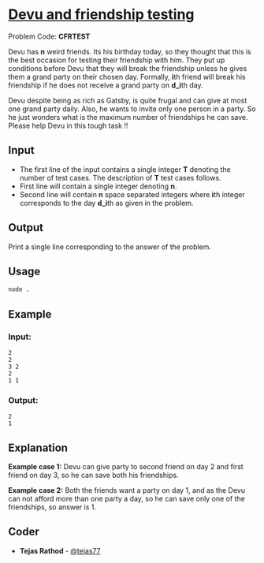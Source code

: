 
# [Devu and friendship testing](https://www.codechef.com/problems/CFRTEST)
Problem Code: **CFRTEST**

Devu has **n** weird friends. Its his birthday today, so they thought that this is the best occasion for testing their friendship with him. They put up conditions before Devu that they will break the friendship unless he gives them a grand party on their chosen day. Formally, **i**th friend will break his friendship if he does not receive a grand party on **d_i**th day.

Devu despite being as rich as Gatsby, is quite frugal and can give at most one grand party daily. Also, he wants to invite only one person in a party. So he just wonders what is the maximum number of friendships he can save. Please help Devu in this tough task !!

## Input

- The first line of the input contains a single integer **T** denoting the number of test cases. The description of **T** test cases follows.
- First line will contain a single integer denoting **n**.
- Second line will contain **n** space separated integers where **i**th integer corresponds to the day **d_i**th as given in the problem.

## Output

Print a single line corresponding to the answer of the problem.

## Usage
```sh
node .
```
## Example
### Input:
```
2
2
3 2
2
1 1
```
### Output:
```
2
1
```
## Explanation

**Example case 1:** Devu can give party to second friend on day 2 and first friend on day 3, so he can save both his friendships.

**Example case 2:** Both the friends want a party on day 1, and as the Devu can not afford more than one party a day, so he can save only one of the friendships, so answer is 1.

## Coder

* **Tejas Rathod** - [@tejas77](https://github.com/tejas77)
